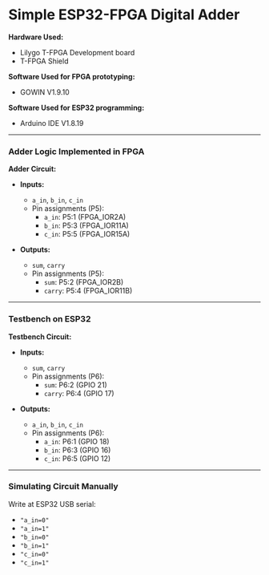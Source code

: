# Simple ESP32-FPGA Digital Adder

**Hardware Used:**  
- Lilygo T-FPGA Development board  
- T-FPGA Shield

**Software Used for FPGA prototyping:**  
- GOWIN V1.9.10

**Software Used for ESP32 programming:**  
- Arduino IDE V1.8.19

---

### Adder Logic Implemented in FPGA

**Adder Circuit:**  
- **Inputs:**  
  - `a_in`, `b_in`, `c_in`  
  - Pin assignments (P5):  
    - `a_in`: P5:1 (FPGA_IOR2A)  
    - `b_in`: P5:3 (FPGA_IOR11A)  
    - `c_in`: P5:5 (FPGA_IOR15A)  

- **Outputs:**  
  - `sum`, `carry`  
  - Pin assignments (P5):  
    - `sum`: P5:2 (FPGA_IOR2B)  
    - `carry`: P5:4 (FPGA_IOR11B)  

---

### Testbench on ESP32

**Testbench Circuit:**  
- **Inputs:**  
  - `sum`, `carry`  
  - Pin assignments (P6):  
    - `sum`: P6:2 (GPIO 21)  
    - `carry`: P6:4 (GPIO 17)  

- **Outputs:**  
  - `a_in`, `b_in`, `c_in`  
  - Pin assignments (P6):  
    - `a_in`: P6:1 (GPIO 18)  
    - `b_in`: P6:3 (GPIO 16)  
    - `c_in`: P6:5 (GPIO 12)  

---

### Simulating Circuit Manually

Write at ESP32 USB serial:  

- `"a_in=0"`  
- `"a_in=1"`  
- `"b_in=0"`  
- `"b_in=1"`  
- `"c_in=0"`  
- `"c_in=1"`
